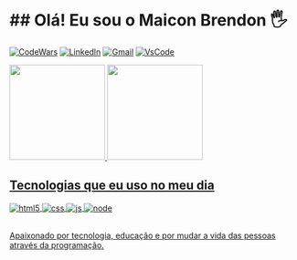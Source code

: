<h1>## Olá! Eu sou o Maicon Brendon 🖐️</h1>

[![CodeWars](https://img.shields.io/badge/Codewars-B1361E?style=for-the-badge&logo=Codewars&logoColor=white)](https://www.codewars.com/users/maiconbre)
[![Linkedln](https://img.shields.io/badge/LinkedIn-0077B5?style=for-the-badge&logo=linkedin&logoColor=white)](https://www.linkedin.com/in/maiconbre)
[![Gmail](https://img.shields.io/badge/Gmail-D14836?style=for-the-badge&logo=gmail&logoColor=white)](mailto:maiconbre27@gmail.com)
[![VsCode](https://img.shields.io/badge/Made%20for-VSCode-1f425f.svg)]()


  <a href="https://github.com/maiconbre">
  <img height="167em" src="https://github-readme-stats.vercel.app/api?username=maiconbre&show_icons=true&theme=merko&include_all_commits=true&count_private=true"/>
  <img height="167em" src="https://github-readme-stats.vercel.app/api/top-langs/?username=maiconbre&layout=compact&langs_count=7&theme=merko"/>


## Tecnologias que eu uso no meu dia

<div style="display: inline_block">
  <img align="center" alt="html5" src="https://img.shields.io/badge/HTML5-E34F26?style=for-the-badge&logo=html5&logoColor=white" />
  <img align="center" alt="css" src="https://img.shields.io/badge/CSS3-1572B6?style=for-the-badge&logo=css3&logoColor=white" />
  <img align="center" alt="js" src="https://img.shields.io/badge/JavaScript-F7DF1E?style=for-the-badge&logo=javascript&logoColor=black" />
  <img align="center" alt="node" src="https://img.shields.io/badge/Node.js-43853D?style=for-the-badge&logo=node.js&logoColor=white" />
</div><br/>

Apaixonado por tecnologia, educação e por mudar a vida das pessoas através da programação.
